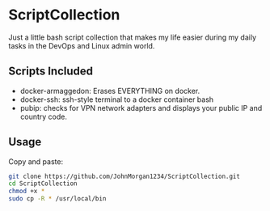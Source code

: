 # ScriptCollection

Just a little bash script collection that makes my life easier during my daily tasks in the DevOps and Linux admin world.

## Scripts Included
- docker-armaggedon: Erases EVERYTHING on docker.
- docker-ssh: ssh-style terminal to a docker container bash
- pubip: checks for VPN network adapters and displays your public IP and country code.

## Usage

Copy and paste:
```BASH
git clone https://github.com/JohnMorgan1234/ScriptCollection.git
cd ScriptCollection
chmod +x *
sudo cp -R * /usr/local/bin

```
